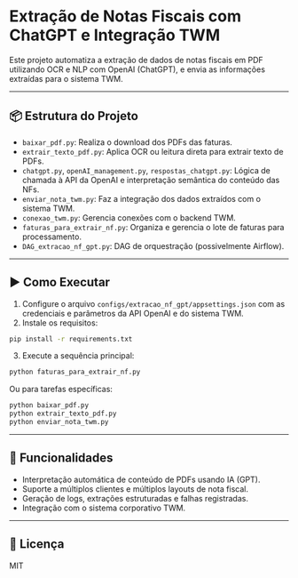 # Extração de Notas Fiscais com ChatGPT e Integração TWM

Este projeto automatiza a extração de dados de notas fiscais em PDF utilizando OCR e NLP com OpenAI (ChatGPT), e envia as informações extraídas para o sistema TWM.

---

## 📦 Estrutura do Projeto

- `baixar_pdf.py`: Realiza o download dos PDFs das faturas.
- `extrair_texto_pdf.py`: Aplica OCR ou leitura direta para extrair texto de PDFs.
- `chatgpt.py`, `openAI_management.py`, `respostas_chatgpt.py`: Lógica de chamada à API da OpenAI e interpretação semântica do conteúdo das NFs.
- `enviar_nota_twm.py`: Faz a integração dos dados extraídos com o sistema TWM.
- `conexao_twm.py`: Gerencia conexões com o backend TWM.
- `faturas_para_extrair_nf.py`: Organiza e gerencia o lote de faturas para processamento.
- `DAG_extracao_nf_gpt.py`: DAG de orquestração (possivelmente Airflow).

---

## ▶️ Como Executar

1. Configure o arquivo `configs/extracao_nf_gpt/appsettings.json` com as credenciais e parâmetros da API OpenAI e do sistema TWM.
2. Instale os requisitos:

```bash
pip install -r requirements.txt
```

3. Execute a sequência principal:

```bash
python faturas_para_extrair_nf.py
```

Ou para tarefas específicas:

```bash
python baixar_pdf.py
python extrair_texto_pdf.py
python enviar_nota_twm.py
```

---

## 🧠 Funcionalidades

- Interpretação automática de conteúdo de PDFs usando IA (GPT).
- Suporte a múltiplos clientes e múltiplos layouts de nota fiscal.
- Geração de logs, extrações estruturadas e falhas registradas.
- Integração com o sistema corporativo TWM.

---

## 📄 Licença

MIT

